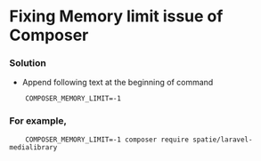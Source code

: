 # Fixing Memory limit issue of Composer

### Solution

- Append following text at the beginning of command

````
    COMPOSER_MEMORY_LIMIT=-1
````

### For example,

````
    COMPOSER_MEMORY_LIMIT=-1 composer require spatie/laravel-medialibrary
```` 
